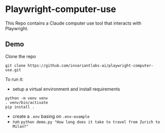 # Playwright-computer-use

This Repo contains a Claude computer use tool that interacts with Playwright.

## Demo

Clone the repo
```
git clone https://github.com/invariantlabs-ai/playwright-computer-use.git
```
To run it:
* setup a virtual environment and install requirements
```
python -m venv venv
. venv/bin/activate
pip install .
```
* create a `.env` basing on `.env-example`
* run `python demo.py "How long does it take to travel from Zurich to Milan?"`
